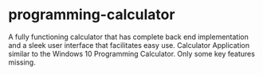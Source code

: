 # programming-calculator
A fully functioning calculator that has complete back end implementation and a sleek user interface that facilitates easy use.
Calculator Application similar to the Windows 10 Programming Calculator.
Only some key features missing.
